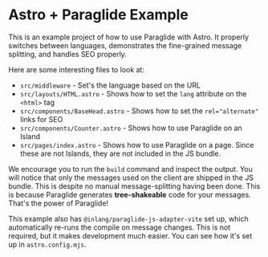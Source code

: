 # Astro + Paraglide Example
This is an example project of how to use Paraglide with Astro. It properly switches between languages, demonstrates the fine-grained message splitting, and handles SEO properly.

Here are some interesting files to look at:
- `src/middleware` - Set's the language based on the URL
- `src/layouts/HTML.astro` - Shows how to set the `lang` attribute on the `<html>` tag
- `src/components/BaseHead.astro` - Shows how to set the `rel="alternate"` links for SEO
- `src/components/Counter.astro` - Shows how to use Paraglide on an Island
- `src/pages/index.astro` - Shows how to use Paraglide on a page. Since these are not Islands, they are not included in the JS bundle.

We encourage you to run the `build` command and inspect the output. You will notice that only the messages used on the client are shipped in the JS bundle. This is despite no manual message-splitting having been done. This is because Paraglide generates **tree-shakeable** code for your messages. That's the power of Paraglide!

This example also has `@inlang/paraglide-js-adapter-vite` set up, which automatically re-runs the compile on message changes. This is not required, but it makes development much easier. You can see how it's set up in `astro.config.mjs`.